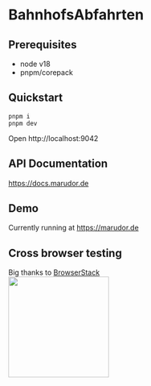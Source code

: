 # BahnhofsAbfahrten

## Prerequisites

- node v18
- pnpm/corepack

## Quickstart

```
pnpm i
pnpm dev
```

Open http://localhost:9042

## API Documentation

https://docs.marudor.de

## Demo

Currently running at https://marudor.de

## Cross browser testing

Big thanks to [BrowserStack](https://browserstack.com)  
<a href="https://browserstack.com"><img width=200 src="https://live.browserstack.com/images/opensource/browserstack-logo.svg"></a>
